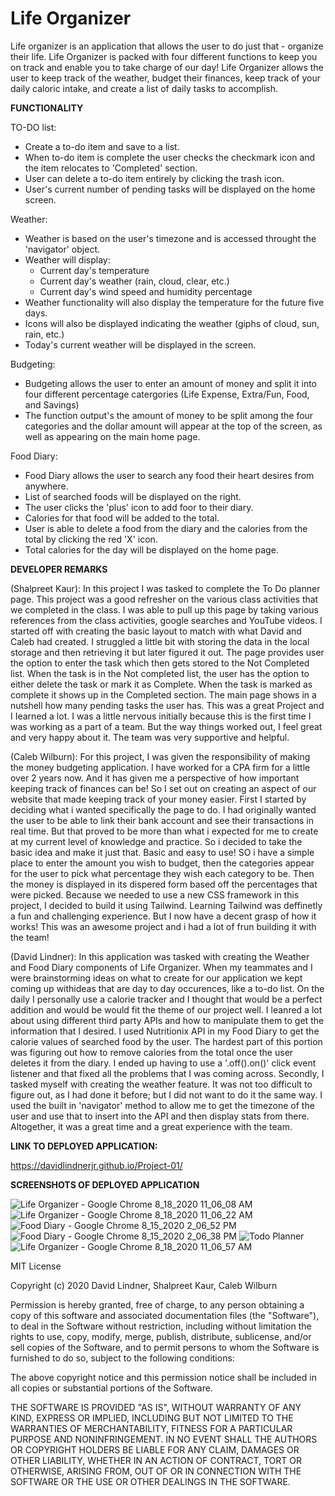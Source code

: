 # Life Organizer

Life organizer is an application that allows the user to do just that - organize their life. Life Organizer is packed with four different functions to keep you on track and enable you to take charge of our day! Life Organizer allows the user to keep track of the weather, budget their finances, keep track of your daily caloric intake, and create a list of daily tasks to accomplish. 

__FUNCTIONALITY__

TO-DO list:

* Create a to-do item and save to a list.
* When to-do item is complete the user checks the checkmark icon and the item
 relocates to 'Completed' section.
* User can delete a to-do item entirely by clicking the trash icon.
* User's current number of pending tasks will be displayed on the home screen.

Weather:

* Weather is based on the user's timezone and is accessed throught the 'navigator' object.
* Weather will display:
  * Current day's temperature
  * Current day's weather (rain, cloud, clear, etc.)
  * Current day's wind speed and humidity percentage
* Weather functionality will also display the temperature for the future five days.
* Icons will also be displayed indicating the weather (giphs of cloud, sun, rain, etc.)
* Today's current weather will be displayed in the screen.

Budgeting:

* Budgeting allows the user to enter an amount of money and split it into four 
 different percentage catergories (Life Expense, Extra/Fun, Food, and Savings)
* The function output's the amount of money to be split among the four categories and 
the dollar amount will appear at the top of the screen, as well as appearing on the main
home page.

Food Diary:

* Food Diary allows the user to search any food their heart desires from anywhere.
* List of searched foods will be displayed on the right.
* The user clicks the 'plus' icon to add foor to their diary.
* Calories for that food will be added to the total.
* User is able to delete a food from the diary and the calories from the total by clicking
 the red 'X' icon. 
* Total calories for the day will be displayed on the home page.
 
 __DEVELOPER REMARKS__
  
  (Shalpreet Kaur):
  In this project I was tasked to complete the To Do planner page. This project was a good refresher on the various class activities that we completed in the class. I was able to pull up this page by taking various references from the class activities, google searches and YouTube videos. I started off with creating the basic layout to match with what David and Caleb had created. I struggled a little bit with storing the data in the local storage and then retrieving it but later figured it out. The page provides user the option to enter the task which then gets stored to the Not Completed list. When the task is in the Not completed list, the user has the option to either delete the task or mark it as Complete. When the task is marked as complete it shows up in the Completed section. The main page shows in a nutshell how many pending tasks the user has. This was a great Project and I Iearned a lot. I was a little nervous initially because this is the first time I was working as a part of a team. But the way things worked out, I feel great and very happy about it. The team was very supportive and helpful.
  
  (Caleb Wilburn):
   For this project, I was given the responsibility of making the money budgeting application. I have worked for a CPA firm for a little over 2 years now. And it has given me a perspective of how important keeping track of finances can be! So I set out on creating an aspect of our website that made keeping track of your money easier. First I started by deciding what i wanted specifically the page to do. I had originally wanted the user to be able to link their bank account and see their transactions in real time. But that proved to be more than what i expected for me to create at my current level of knowledge and practice. So i decided to take the basic idea and make it just that. Basic and easy to use! SO i  have a simple place to enter the amount you wish to budget, then the categories appear for the user to pick what percentage they wish each category to be. Then the money is displayed in its dispered form based off the percentages that were picked. 
   Because we needed to use a new CSS framework in this project, I decided to build it using Tailwind. Learning Tailwind was deffinetly a fun and challenging experience. But I now have a decent grasp of how it works! This was an awesome project and i had a lot of frun building it with the team!
  
  (David Lindner):
  In this application  was tasked with creating the Weather and Food Diary components of Life Organizer. When my teammates and I were brainstorming ideas on what to create     for our application we kept coming up withideas that are day to day occurences, like a to-do list. On the daily I personally use a calorie tracker and I thought that would   be a perfect addition and would be would fit the theme of our project well. I leanred a lot about using different third party APIs and how to manipulate them to get the       information that I desired. I used Nutritionix API in my Food Diary to get the calorie values of searched food by the user. The hardest part of this portion was figuring     out how to remove calories from the total once the user deletes it from the diary. I ended up having to use a '.off().on()' click event listener and that fixed all the       problems that I was coming across. Secondly, I tasked myself with creating the weather feature. It was not too difficult to figure out, as I had done it before; but I did     not want to do it the same way. I used the built in 'navigator' method to allow me to get the timezone of the user and use that to insert into the API and then display       stats from there. Altogether, it was a great time and a great experience with the team.
  
  __LINK TO DEPLOYED APPLICATION:__
  
  https://davidlindnerjr.github.io/Project-01/
  
  __SCREENSHOTS OF DEPLOYED APPLICATION__
 
![Life Organizer - Google Chrome 8_18_2020 11_06_08 AM](https://user-images.githubusercontent.com/65383133/90549291-24855e00-e143-11ea-8a55-862081bec57a.png)
![Life Organizer - Google Chrome 8_18_2020 11_06_22 AM](https://user-images.githubusercontent.com/65383133/90549299-25b68b00-e143-11ea-8096-d8931ac6db36.png)
![Food Diary - Google Chrome 8_15_2020 2_06_52 PM](https://user-images.githubusercontent.com/65383133/90321679-ad608780-df00-11ea-870a-85778428985b.png)
![Food Diary - Google Chrome 8_15_2020 2_06_38 PM](https://user-images.githubusercontent.com/65383133/90321680-adf91e00-df00-11ea-9c42-0d3a958699d4.png)
![Todo Planner](./assets/todoList.gif)
![Life Organizer - Google Chrome 8_18_2020 11_06_57 AM](https://user-images.githubusercontent.com/65383133/90549306-2818e500-e143-11ea-9371-d553e3c7fa3b.png)

MIT License

Copyright (c) 2020 David Lindner, Shalpreet Kaur, Caleb Wilburn

Permission is hereby granted, free of charge, to any person obtaining a copy
of this software and associated documentation files (the "Software"), to deal
in the Software without restriction, including without limitation the rights
to use, copy, modify, merge, publish, distribute, sublicense, and/or sell
copies of the Software, and to permit persons to whom the Software is
furnished to do so, subject to the following conditions:

The above copyright notice and this permission notice shall be included in all
copies or substantial portions of the Software.

THE SOFTWARE IS PROVIDED "AS IS", WITHOUT WARRANTY OF ANY KIND, EXPRESS OR
IMPLIED, INCLUDING BUT NOT LIMITED TO THE WARRANTIES OF MERCHANTABILITY,
FITNESS FOR A PARTICULAR PURPOSE AND NONINFRINGEMENT. IN NO EVENT SHALL THE
AUTHORS OR COPYRIGHT HOLDERS BE LIABLE FOR ANY CLAIM, DAMAGES OR OTHER
LIABILITY, WHETHER IN AN ACTION OF CONTRACT, TORT OR OTHERWISE, ARISING FROM,
OUT OF OR IN CONNECTION WITH THE SOFTWARE OR THE USE OR OTHER DEALINGS IN THE
SOFTWARE.
